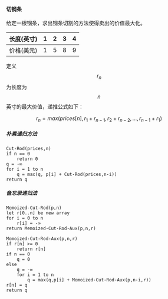 #### 切钢条

给定一根钢条，求出钢条切割的方法使得卖出的价值最大化。

| 长度(英寸) | 1    | 2    | 3    | 4    |
| ---------- | ---- | ---- | ---- | ---- |
| 价格(美元) | 1    | 5    | 8    | 9    |

定义 $$r_n$$ 为长度为 $$n$$ 英寸的最大价值，递推公式如下：

$$r_n = max(prices[n],r_1+r_{n-1},r_2+r_{n-2},...,r_{n-1}+r_1)$$

##### 朴素递归方法

 ```pseudocode
 Cut-Rod(prices,n)
 if n == 0
     return 0
 q = -∞
 for i = 1 to n
     q = max(q, p[i] + Cut-Rod(prices,n-i))
 return q
 ```

##### 备忘录递归法

```pseudocode
Memoized-Cut-Rod(p,n)
let r[0..n] be new array
for i = 0 to n
    r[i] = -∞
return Memoized-Cut-Rod-Aux(p,n,r)

Momoized-Cut-Rod-Aux(p,n,r)
if r[n] >= 0
    return r[n]
if n == 0
    q = 0
else 
    q = -∞
    for i = 1 to n
        q = max(q,p[i] + Momoized-Cut-Rod-Aux(p,n-i,r))
r[n] = q
return q
```



